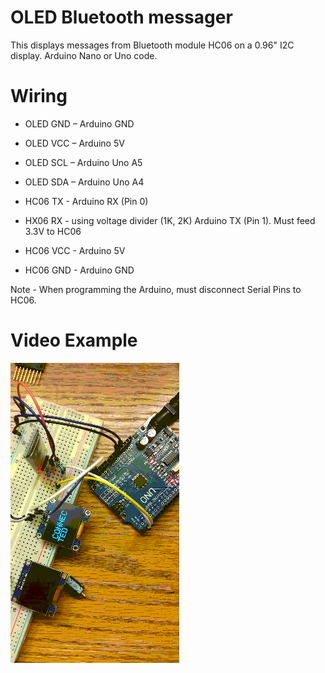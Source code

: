 # OLED Bluetooth messager

This displays messages from Bluetooth module HC06 on a 0.96" I2C display.
Arduino Nano or Uno code.

# Wiring
* OLED GND – Arduino GND
* OLED VCC – Arduino 5V
* OLED SCL – Arduino Uno A5
* OLED SDA – Arduino Uno A4

* HC06 TX - Arduino RX (Pin 0)
* HX06 RX - using voltage divider (1K, 2K) Arduino TX (Pin 1). Must feed 3.3V to HC06
* HC06 VCC - Arduino 5V
* HC06 GND - Arduino GND

Note - When programming the Arduino, must disconnect Serial Pins to HC06.

# Video Example
![](example.gif)

